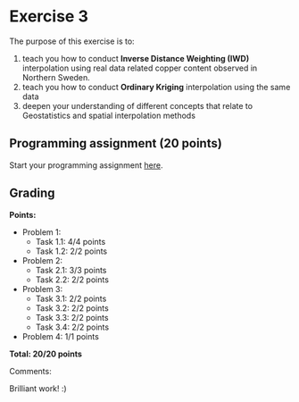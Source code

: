 # Exercise 3

The purpose of this exercise is to:
 
1. teach you how to conduct **Inverse Distance Weighting (IWD)** interpolation using real data related copper content observed in Northern Sweden.
2. teach you how to conduct **Ordinary Kriging** interpolation using the same data
3. deepen your understanding of different concepts that relate to Geostatistics and spatial interpolation methods


## Programming assignment (20 points)

Start your programming assignment [here](Exercise-3.ipynb).

## Grading

**Points:**

- Problem 1: 
  - Task 1.1: 4/4 points
  - Task 1.2: 2/2 points
- Problem 2: 
  - Task 2.1: 3/3 points
  - Task 2.2: 2/2 points
- Problem 3: 
  - Task 3.1: 2/2 points
  - Task 3.2: 2/2 points
  - Task 3.3: 2/2 points
  - Task 3.4: 2/2 points
- Problem 4: 1/1 points

**Total: 20/20 points**

Comments:

Brilliant work! :) 
